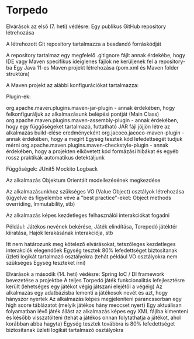# Torpedo
Elvárások az első (7. heti) védésre:
Egy publikus GitHub repository létrehozása

A létrehozott Git repository tartalmazza a beadandó forráskódját

A repository tartalmaz egy megfelelő .gitignore fájlt annak érdekébe, hogy IDE vagy Maven specifikus ideiglenes fájlok ne kerüljenek fel a repository-ba
Egy Java 11-es Maven projekt létrehozása (pom.xml és Maven folder struktúra)

A Maven projekt az alábbi konfigurációkat tartalmazza:

Plugin-ek:

org.apache.maven.plugins.maven-jar-plugin - annak érdekében, hogy felkonfiguráljuk az alkalmazásunk belépési pontját (Main Class)
org.apache.maven.plugins.maven-assembly-plugin - annak érdekében, hogy egy függőségeket tartalmazó, futtatható JAR fájl jöjjön létre az alkalmazás build-elése eredményeként
org.jacoco.jacoco-maven-plugin - annak érdekében, hogy a megírt Egység tesztek kód lefedettségét tudjuk mérni
org.apache.maven.plugins.maven-checkstyle-plugin - annak érdekében, hogy a projekten elkövetett kód formázási hibákat és egyéb rossz praktikák automatikus detektáljunk

Függőségek:
JUnit5
Mockito
Logback

Az alkalmazás Objektum Orientált modellezésének megkezdése

Az alkalmazásunkhoz szükséges VO (Value Object) osztályok létrehozása (ügyelve és figyelembe véve a "best practice"-eket: Object methods overriding, Immutability, stb)

Az alkalmazás képes kezdetleges felhasználói interakciókat fogadni

Például: Játékos nevének bekérése, Játék elindítása, Torepedó játéktér kiiratása, Hajók lerakásának interakciója, stb

Itt nem határozunk meg kötelező elvárásokat, tetszőleges kezdetleges interakciók elegendőek
Egység tesztek 80% lefedettséget biztosítanak üzleti logikát tartalmazó osztályokra (tehát például VO osztályokra nem szükséges Egység teszteket írni)

Elvárások a második (14. heti) védésre:
Spring IoC / DI framework bevezetése a projektbe
A teljes Torpedó játék funkcionalitás lefejlesztésre került (lehetséges egy játékot végig játszani elejétől a végéig)
Az alkalmazás egy adatbázisba lementi a játékosok nevét és azt, hogy hányszor nyertek
Az alkalmazás képes megjeleníteni parancssorban egy high score táblázatot (melyik játékos hány meccset nyert)
Egy aktuálisan folyamatban lévő játék állást az alkalmazás képes egy XML fájlba kimenteni és később visszatölteni (tehát a játékos onnan folytathatja a játékot, ahol korábban abba hagyta)
Egység tesztek továbbra is 80% lefedettséget biztosítanak üzleti logikát tartalmazó osztályokra
